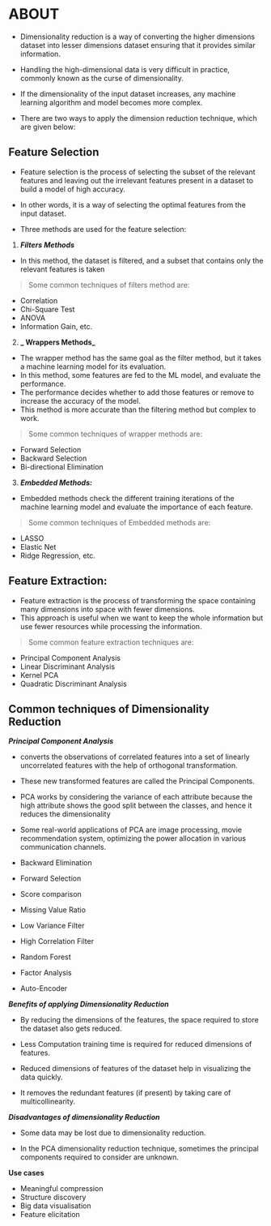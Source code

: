 # ABOUT

- Dimensionality reduction is a way of converting the higher dimensions dataset into lesser dimensions dataset ensuring that it provides similar information.

- Handling the high-dimensional data is very difficult in practice, commonly known as the curse of dimensionality.

- If the dimensionality of the input dataset increases, any machine learning algorithm and model becomes more complex.

- There are two ways to apply the dimension reduction technique, which are given below:

## Feature Selection

- Feature selection is the process of selecting the subset of the relevant features and leaving out the irrelevant features present in a dataset to build a model of high accuracy.
- In other words, it is a way of selecting the optimal features from the input dataset.

- Three methods are used for the feature selection:

1. **_Filters Methods_**

- In this method, the dataset is filtered, and a subset that contains only the relevant features is taken

> Some common techniques of filters method are:

- Correlation
- Chi-Square Test
- ANOVA
- Information Gain, etc.

2. **_ Wrappers Methods_**

- The wrapper method has the same goal as the filter method, but it takes a machine learning model for its evaluation.
- In this method, some features are fed to the ML model, and evaluate the performance.
- The performance decides whether to add those features or remove to increase the accuracy of the model.
- This method is more accurate than the filtering method but complex to work.

> Some common techniques of wrapper methods are:

- Forward Selection
- Backward Selection
- Bi-directional Elimination

3. **_Embedded Methods:_**

- Embedded methods check the different training iterations of the machine learning model and evaluate the importance of each feature.

> Some common techniques of Embedded methods are:

- LASSO
- Elastic Net
- Ridge Regression, etc.

## Feature Extraction:

- Feature extraction is the process of transforming the space containing many dimensions into space with fewer dimensions.
- This approach is useful when we want to keep the whole information but use fewer resources while processing the information.

> Some common feature extraction techniques are:

- Principal Component Analysis
- Linear Discriminant Analysis
- Kernel PCA
- Quadratic Discriminant Analysis

## Common techniques of Dimensionality Reduction

**_Principal Component Analysis_**

- converts the observations of correlated features into a set of linearly uncorrelated features with the help of orthogonal transformation.
- These new transformed features are called the Principal Components.
- PCA works by considering the variance of each attribute because the high attribute shows the good split between the classes, and hence it reduces the dimensionality
- Some real-world applications of PCA are image processing, movie recommendation system, optimizing the power allocation in various communication channels.

- Backward Elimination
- Forward Selection
- Score comparison
- Missing Value Ratio
- Low Variance Filter
- High Correlation Filter
- Random Forest
- Factor Analysis
- Auto-Encoder

**_Benefits of applying Dimensionality Reduction_**

- By reducing the dimensions of the features, the space required to store the dataset also gets reduced.

- Less Computation training time is required for reduced dimensions of features.

- Reduced dimensions of features of the dataset help in visualizing the data quickly.

- It removes the redundant features (if present) by taking care of multicollinearity.

**_Disadvantages of dimensionality Reduction_**

- Some data may be lost due to dimensionality reduction.

- In the PCA dimensionality reduction technique, sometimes the principal components required to consider are unknown.

**Use cases**

- Meaningful compression
- Structure discovery
- Big data visualisation
- Feature elicitation
